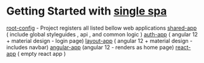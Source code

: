 # Getting Started with [single spa](https://single-spa.js.org/)

[root-config](https://github.com/maximcoding/single-spa-root-config) -  Project registers all listed bellow web applications
[shared-app](https://github.com/maximcoding/single-spa-shared-app) ( include global styleguides , api , and common logic )
[auth-app](https://github.com/maximcoding/single-spa-auth-app) ( angular 12 + material design - login page)
[layout-app](https://github.com/maximcoding/single-spa-auth-app) ( angular 12 + material design - includes navbar)
[angular-app](https://github.com/maximcoding/single-spa-angular-app) (angular 12 - renders as home page)
[react-app](https://github.com/maximcoding/single-spa-react-app) ( empty react app )
